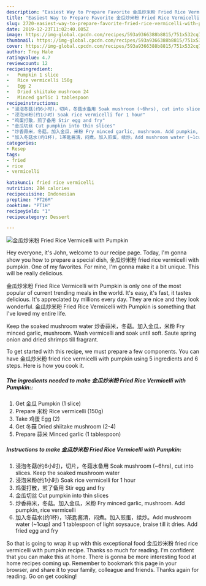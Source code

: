 ```yaml
---
description: "Easiest Way to Prepare Favorite 金瓜炒米粉 Fried Rice Vermicelli with Pumpkin"
title: "Easiest Way to Prepare Favorite 金瓜炒米粉 Fried Rice Vermicelli with Pumpkin"
slug: 2720-easiest-way-to-prepare-favorite-fried-rice-vermicelli-with-pumpkin
date: 2019-12-23T11:02:40.005Z
image: https://img-global.cpcdn.com/recipes/593a9366388b8815/751x532cq70/金瓜炒米粉-fried-rice-vermicelli-with-pumpkin-recipe-main-photo.jpg
thumbnail: https://img-global.cpcdn.com/recipes/593a9366388b8815/751x532cq70/金瓜炒米粉-fried-rice-vermicelli-with-pumpkin-recipe-main-photo.jpg
cover: https://img-global.cpcdn.com/recipes/593a9366388b8815/751x532cq70/金瓜炒米粉-fried-rice-vermicelli-with-pumpkin-recipe-main-photo.jpg
author: Troy Hale
ratingvalue: 4.7
reviewcount: 12
recipeingredient:
-   Pumpkin 1 slice
-   Rice vermicelli 150g
-   Egg 2
-   Dried shiitake mushroom 24
-   Minced garlic 1 tablespoon
recipeinstructions:
- "浸泡冬菇(约6小时)，切片，冬菇水备用 Soak mushroom (~6hrs), cut into slices. Keep the soaked mushroom water"
- "浸泡米粉(约1小时) Soak rice vermicelli for 1 hour"
- "鸡蛋打散，煎了备用 Stir egg and fry"
- "金瓜切丝 Cut pumpkin into thin slices"
- "炒香蒜米，冬菇。加入金瓜，米粉 Fry minced garlic, mushroom. Add pumpkin, rice vermicelli"
- "加入冬菇水(约1杯)，1茶匙酱清，闷煮。加入煎蛋，续炒。Add mushroom water (~1cup) and 1 tablespoon of light soysauce, braise till it dries. Add fried egg and fry"
categories:
- Resep
tags:
- fried
- rice
- vermicelli

katakunci: fried rice vermicelli
nutrition: 284 calories
recipecuisine: Indonesian
preptime: "PT26M"
cooktime: "PT1H"
recipeyield: "1"
recipecategory: Dessert

---
```



![金瓜炒米粉 Fried Rice Vermicelli with Pumpkin](https://img-global.cpcdn.com/recipes/593a9366388b8815/751x532cq70/金瓜炒米粉-fried-rice-vermicelli-with-pumpkin-recipe-main-photo.jpg)

Hey everyone, it's John, welcome to our recipe page. Today, I'm gonna show you how to prepare a special dish, 金瓜炒米粉 fried rice vermicelli with pumpkin. One of my favorites. For mine, I'm gonna make it a bit unique. This will be really delicious.

金瓜炒米粉 Fried Rice Vermicelli with Pumpkin is only one of the most popular of current trending meals in the world. It's easy, it's fast, it tastes delicious. It's appreciated by millions every day. They are nice and they look wonderful. 金瓜炒米粉 Fried Rice Vermicelli with Pumpkin is something that I've loved my entire life.

Keep the soaked mushroom water 炒香蒜米，冬菇。加入金瓜，米粉 Fry minced garlic, mushroom. Wash vermicelli and soak until soft. Saute spring onion and dried shrimps till fragrant.


To get started with this recipe, we must prepare a few components. You can have 金瓜炒米粉 fried rice vermicelli with pumpkin using 5 ingredients and 6 steps. Here is how you cook it.

##### The ingredients needed to make 金瓜炒米粉 Fried Rice Vermicelli with Pumpkin::

1. Get  金瓜 Pumpkin (1 slice)
1. Prepare  米粉 Rice vermicelli (150g)
1. Take  鸡蛋 Egg (2)
1. Get  冬菇 Dried shiitake mushroom (2-4)
1. Prepare  蒜米 Minced garlic (1 tablespoon)




##### Instructions to make 金瓜炒米粉 Fried Rice Vermicelli with Pumpkin:

1. 浸泡冬菇(约6小时)，切片，冬菇水备用 Soak mushroom (~6hrs), cut into slices. Keep the soaked mushroom water
1. 浸泡米粉(约1小时) Soak rice vermicelli for 1 hour
1. 鸡蛋打散，煎了备用 Stir egg and fry
1. 金瓜切丝 Cut pumpkin into thin slices
1. 炒香蒜米，冬菇。加入金瓜，米粉 Fry minced garlic, mushroom. Add pumpkin, rice vermicelli
1. 加入冬菇水(约1杯)，1茶匙酱清，闷煮。加入煎蛋，续炒。Add mushroom water (~1cup) and 1 tablespoon of light soysauce, braise till it dries. Add fried egg and fry




So that is going to wrap it up with this exceptional food 金瓜炒米粉 fried rice vermicelli with pumpkin recipe. Thanks so much for reading. I'm confident that you can make this at home. There is gonna be more interesting food at home recipes coming up. Remember to bookmark this page in your browser, and share it to your family, colleague and friends. Thanks again for reading. Go on get cooking!
